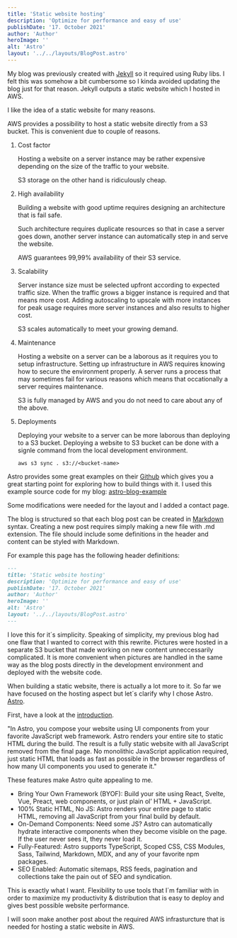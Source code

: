 ```yaml
---
title: 'Static website hosting' 
description: 'Optimize for performance and easy of use' 
publishDate: '17. October 2021' 
author: 'Author' 
heroImage: '' 
alt: 'Astro' 
layout: '../../layouts/BlogPost.astro'
---
```


My blog was previously created with [Jekyll][jekyll-website] so it required using Ruby libs. I felt this was somehow a bit cumbersome so I kinda avoided updating the blog just for that reason. Jekyll outputs a static website which I hosted in AWS. 

I like the idea of a static website for many reasons. 

AWS provides a possibility to host a static website directly from a S3 bucket. This is convenient due to couple of reasons. 

1. Cost factor

    Hosting a website on a server instance may be rather expensive depending on the size of the traffic to your website.

    S3 storage on the other hand is ridiculously cheap. 

2. High availability

    Building a website with good uptime requires designing an architecture that is fail safe. 

    Such architecture requires duplicate resources so that in case a server goes down, another server instance can automatically step in and serve the website.

    AWS guarantees 99,99% availability of their S3 service. 

3. Scalability

    Server instance size must be selected upfront according to expected traffic size. When the traffic grows a bigger instance is required and that means more cost. 
    Adding autoscaling to upscale with more instances for peak usage requires more server instances and also results to higher cost.

    S3 scales automatically to meet your growing demand.


4. Maintenance

    Hosting a website on a server can be a laborous as it requires you to setup infrastructure. Setting up infrastructure in AWS requires knowing how to secure the environment properly. A server runs a process that may sometimes fail for various reasons which means that occationally a server requires maintenance. 

    S3 is fully managed by AWS and you do not need to care about any of the above.

5. Deployments

    Deploying your website to a server can be more laborous than deploying to a S3 bucket. 
    Deploying a website to S3 bucket can be done with a signle command from the local development environment.
    
    ```shell
    aws s3 sync . s3://<bucket-name>
    ```

Astro provides some great examples on their [Github][astro-github] which gives you a great starting point for exploring how to build things with it.
I used this example source code for my blog:
[astro-blog-example][astro-blog-example]

Some modifications were needed for the layout and I added a contact page.

The blog is structured so that each blog post can be created in [Markdown][markdown-website] syntax.
Creating a new post requires simply making a new file with .md extension.
The file should include some definitions in the header and content can be styled with Markdown.

For example this page has the following header definitions:


```markdown
---
title: 'Static website hosting'
description: 'Optimize for performance and easy of use'
publishDate: '17. October 2021'
author: 'Author'
heroImage: ''
alt: 'Astro'
layout: '../../layouts/BlogPost.astro'
---
```

I love this for it´s simplicity. 
Speaking of simplicity, my previous blog had one flaw that I wanted to correct with this rewrite. Pictures were hosted in a separate S3 bucket that made working on new content unneccessarily complicated. It is more convenient when pictures are handled in the same way as the blog posts directly in the development environment and deployed with the website code.

When building a static website, there is actually a lot more to it. So far we have focused on the hosting aspect but let´s clarify why I chose Astro. [Astro][astro-website]. 

First, have a look at the [introduction][astro-introduction].

"In Astro, you compose your website using UI components from your favorite JavaScript web framework. Astro renders your entire site to static HTML during the build. The result is a fully static website with all JavaScript removed from the final page. No monolithic JavaScript application required, just static HTML that loads as fast as possible in the browser regardless of how many UI components you used to generate it."

These features make Astro quite appealing to me.

- Bring Your Own Framework (BYOF): Build your site using React, Svelte, Vue, Preact, web components, or just plain ol’ HTML + JavaScript.
- 100% Static HTML, No JS: Astro renders your entire page to static HTML, removing all JavaScript from your final build by default.
- On-Demand Components: Need some JS? Astro can automatically hydrate interactive components when they become visible on the page. If the user never sees it, they never load it.
- Fully-Featured: Astro supports TypeScript, Scoped CSS, CSS Modules, Sass, Tailwind, Markdown, MDX, and any of your favorite npm packages.
- SEO Enabled: Automatic sitemaps, RSS feeds, pagination and collections take the pain out of SEO and syndication.

This is exactly what I want. Flexibility to use tools that I´m familiar with in order to maximize my productivity & distribution that is easy to deploy and gives best possible website performance.

I will soon make another post about the required AWS infrasturcture that is needed for hosting a static website in AWS. 

[jekyll-website]:   https://jekyllrb.com/
[astro-blog-example]:     https://github.com/vsnowpackjs/astro/tree/main/examples/blog
[astro-website]:     https://astro.build/
[astro-github]:     https://github.com/snowpackjs/astro/tree/main/examples
[astro-introduction]:     https://astro.build/blog/introducing-astro/
[markdown-website]:     https://www.markdownguide.org/